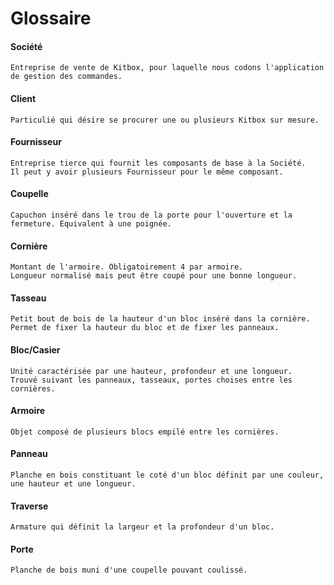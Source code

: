 # Glossaire

#### Société
    Entreprise de vente de Kitbox, pour laquelle nous codons l'application de gestion des commandes.
    
#### Client
    Particulié qui désire se procurer une ou plusieurs Kitbox sur mesure.
    
#### Fournisseur
    Entreprise tierce qui fournit les composants de base à la Société. 
    Il peut y avoir plusieurs Fournisseur pour le même composant.

#### Coupelle
    Capuchon inséré dans le trou de la porte pour l'ouverture et la fermeture. Equivalent à une poignée.


#### Cornière
    Montant de l'armoire. Obligatoirement 4 par armoire.
    Longueur normalisé mais peut être coupé pour une bonne longueur.

#### Tasseau
    Petit bout de bois de la hauteur d'un bloc inséré dans la cornière.
    Permet de fixer la hauteur du bloc et de fixer les panneaux.


#### Bloc/Casier
    Unité caractérisée par une hauteur, profondeur et une longueur.
    Trouvé suivant les panneaux, tasseaux, portes choises entre les cornières.

#### Armoire
    Objet composé de plusieurs blocs empilé entre les cornières.

#### Panneau
    Planche en bois constituant le coté d'un bloc définit par une couleur, une hauteur et une longueur.

#### Traverse
    Armature qui définit la largeur et la profondeur d'un bloc.

#### Porte
    Planche de bois muni d'une coupelle pouvant coulissé.   
